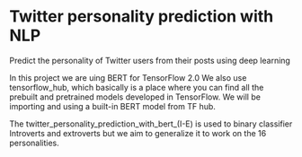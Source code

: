 # Twitter personality prediction with NLP

Predict the personality of Twitter users from their posts using deep learning

In this project we are uing BERT for TensorFlow 2.0
We also use tensorflow_hub, which basically is a place where you can find all the prebuilt and pretrained models developed in TensorFlow. We will be importing and using a built-in BERT model from TF hub.

The twitter_personality_prediction_with_bert_(I-E) is used to binary classifier Introverts and extroverts but we aim to generalize it to work on the 16 personalities.

